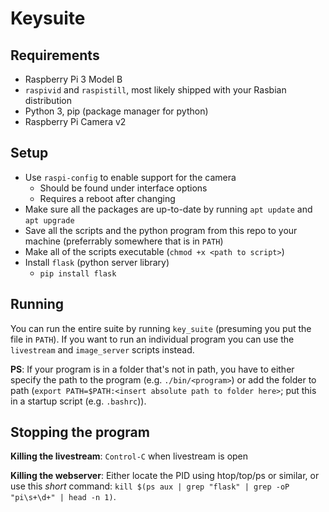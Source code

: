 # Keysuite

## Requirements

- Raspberry Pi 3 Model B
- `raspivid` and `raspistill`, most likely shipped with your Rasbian distribution
- Python 3, pip (package manager for python)
- Raspberry Pi Camera v2

## Setup

- Use `raspi-config` to enable support for the camera
  - Should be found under interface options
  - Requires a reboot after changing
- Make sure all the packages are up-to-date by running `apt update` and `apt
upgrade`
- Save all the scripts and the python program from this repo to your machine
(preferrably somewhere that is in `PATH`)
- Make all of the scripts executable (`chmod +x <path to script>`)
- Install `flask` (python server library)
  - `pip install flask`

## Running

You can run the entire suite by running `key_suite` (presuming you put the file
in `PATH`). If you want to run an individual program you can use the
`livestream` and `image_server` scripts instead.

**PS**: If your program is in a folder that's not in path, you have to either
specify the path to the program (e.g. `./bin/<program>`) or add the folder to
path (`export PATH=$PATH:<insert absolute path to folder here>`; put this in
a startup script (e.g. `.bashrc`)).

## Stopping the program

**Killing the livestream**: `Control-C` when livestream is open

**Killing the webserver**: Either locate the PID using htop/top/ps or similar,
or use this _short_ command: `kill $(ps aux | grep "flask" | grep -oP "pi\s+\d+" | head -n 1)`.
